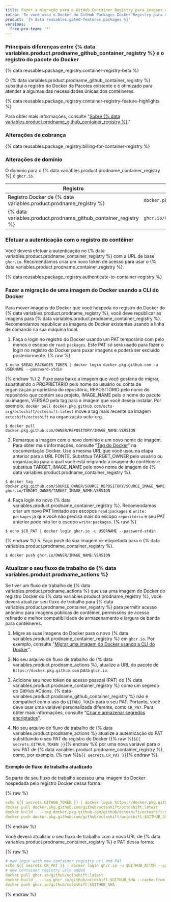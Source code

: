 ```yaml
---
title: Fazer a migração para o GitHub Container Registry para imagens do Docker
intro: 'Se você usou o Docker do GitHub Packages Docker Registry para armazenar imagens do Docker, você pode fazer a migração para o novo {% data variables.product.prodname_container_registry %}.'
product: '{% data reusables.gated-features.packages %}'
versions:
  free-pro-team: '*'
---
```


### Principais diferenças entre {% data variables.product.prodname_github_container_registry %} e o registro do pacote do Docker

{% data reusables.package_registry.container-registry-beta %}

O {% data variables.product.prodname_github_container_registry %} substitui o registro do Docker de Pacotes existente e é otimizado para atender a algumas das necessidades únicas dos contêineres.

{% data reusables.package_registry.container-registry-feature-highlights %}

Para obter mais informações, consulte "[Sobre {% data variables.product.prodname_github_container_registry %}](/packages/getting-started-with-github-container-registry/about-github-container-registry)."

### Alterações de cobrança

{% data reusables.package_registry.billing-for-container-registry %}

### Alterações de domínio

O domínio para o {% data variables.product.prodname_container_registry %} é `ghcr.io`.

| Registro                                                               | Exemplo de URL                                      |
| ---------------------------------------------------------------------- | --------------------------------------------------- |
| Registro Docker de {% data variables.product.prodname_registry %} | `docker.pkg.github.com/OWNER/REPOSITORY/IMAGE_NAME` |
| {% data variables.product.prodname_github_container_registry %} | `ghcr.io/OWNER/IMAGE_NAME`                          |

### Efetuar a autenticação com o registro do contêiner

Você deverá efetuar a autenticação no {% data variables.product.prodname_container_registry %} com a URL de base `ghcr.io`. Recomendamos criar um novo token de acesso para usar o {% data variables.product.prodname_container_registry %}.

{% data reusables.package_registry.authenticate-to-container-registry %}

### Fazer a migração de uma imagem do Docker usando a CLI do Docker

Para mover imagens do Docker que você hospeda no registro do Docker do {% data variables.product.prodname_registry %}, você deve republicar as imagens para {% data variables.product.prodname_container_registry %}. Recomendamos republicar as imagens do Docker existentes usando a linha de comando na sua máquina local.

1. Faça o login no registro do Docker usando um PAT temporário com pelo menos o escopo de `read:packages`. Este PAT só será usado para fazer o login no registro do Docker para puxar imagens e poderá ser excluído posteriormente.
  {% raw %}
  ```shell
  $ echo $READ_PACKAGES_TOKEN | docker login docker.pkg.github.com -u USERNAME --password-stdin
  ```
  {% endraw %}
2. Puxe para baixo a imagem que você gostaria de migrar, substituindo o PROPRIETÁRIO pelo nome do usuário ou conta de organização proprietária do repositório, REPOSITÓRIO pelo nome do repositório que contém seu projeto, IMAGE_NAME pelo o nome do pacote ou imagem, VERSÃO pela tag para a imagem que você deseja instalar. Por exemplo, `docker pull docker.pkg.github.com/octo-org/octoshift/octoshift:latest` move a tag mais recente da imagem `octoshift/octoshift` na organização octo-org.
  ```shell
  $ docker pull docker.pkg.github.com/OWNER/REPOSITORY/IMAGE_NAME:VERSION
  ```

3. Remarque a imagem com o novo domínio e um novo nome de imagem. Para obter mais informações, consulte "[Tag do Docker](https://docs.docker.com/engine/reference/commandline/tag/)" na documentação Docker. Use a mesma URL que você usou na etapa anterior para a URL FONTE. Substitua TARGET_OWNER pelo usuário ou organização para o qual você está migrando a imagem do contêiner e substitua TARGET_IMAGE_NAME pelo novo nome de imagem de {% data variables.product.prodname_container_registry %}.
  ```shell
  $ docker tag docker.pkg.github.com/SOURCE_OWNER/SOURCE_REPOSITORY/SOURCE_IMAGE_NAME:VERSION ghcr.io/TARGET_OWNER/TARGET_IMAGE_NAME:VERSION
  ```

4. Faça login no novo {% data variables.product.prodname_container_registry %}. Recomendamos criar um novo PAT limitado aos escopos `read:packages` e `write: packages` já que você não precisa mais do escopo `repositório` e seu PAT anterior pode não ter o escopo `write:packages`.
  {% raw %}
  ```shell
  $ echo $CR_PAT | docker login ghcr.io -u USERNAME --password-stdin
  ```
  {% endraw %}
5. Faça push da sua imagem re-etiquetada para o {% data variables.product.prodname_container_registry %}.
  ```shell
  $ docker push ghcr.io/OWNER/IMAGE_NAME:VERSION
  ```

### Atualizar o seu fluxo de trabalho de {% data variables.product.prodname_actions %}

Se tiver um fluxo de trabalho de {% data variables.product.prodname_actions %} que usa uma imagem do Docker do registro Docker do {% data variables.product.prodname_registry %}, você deverá atualizar seu fluxo de trabalho para {% data variables.product.prodname_container_registry %} para permitir acesso anônimo para imagens públicas de contêiner, permissões de acesso refinado e melhor compatibilidade de armazenamento e largura de banda para contêineres.

1. Migre as suas imagens do Docker para o novo {% data variables.product.prodname_container_registry %} em `ghcr.io`. Por exemplo, consulte "[Migrar uma imagem do Docker usando a CLI do Docker](#migrating-a-docker-image-using-the-docker-cli)".

2. No seu arquivo de fluxo de trabalho do {% data variables.product.prodname_actions %}, atualize a URL do pacote de `https://docker.pkg.github.com` para `ghcr.io`.

3. Adicione seu novo token de acesso pessoal (PAT) do {% data variables.product.prodname_container_registry %} como um segredo do GitHub ACtions. {% data variables.product.prodname_github_container_registry %} não é compatível com o uso do `GITHUB_TOKEN` para o seu PAT. Portanto, você deve usar uma variável personalizada diferente, como `CR_PAT`. Para obter mais informações, consulte "[Criar e armazenar segredos encriptados](/actions/configuring-and-managing-workflows/creating-and-storing-encrypted-secrets)".

4. No seu arquivo de fluxo de trabalho de {% data variables.product.prodname_actions %} atualize a autenticação do PAT substituindo o seu PAT do registro do Docker ({% raw %}`${{ secrets.GITHUB_TOKEN }}`{% endraw %}) por uma nova variável para o seu PAT de {% data variables.product.prodname_container_registry %}, como, por exemplo, {% raw %}`${{ secrets.CR_PAT }}`{% endraw %}.

#### Exemplo de fluxo de trabalho atualizado

Se parte de seu fluxo de trabalho acessou uma imagem do Docker hospedada pelo registro Docker dessa forma:

{% raw %}
```yaml
echo ${{ secrets.GITHUB_TOKEN }} | docker login https://docker.pkg.github.com -u $GITHUB_ACTOR --password-stdin
docker pull docker.pkg.github.com/github/octoshift/octoshift:latest
docker build . --tag docker.pkg.github.com/github/octoshift/octoshift:$GITHUB_SHA --cache-from docker.pkg.github.com/github/octoshift/octoshift:latest
docker push docker.pkg.github.com/github/octoshift/octoshift:$GITHUB_SHA
```
{% endraw %}

Você deverá atualizar o seu fluxo de trabalho com a nova URL de {% data variables.product.prodname_container_registry %} e PAT dessa forma:

{% raw %}
```yaml
# new login with new container registry url and PAT
echo ${{ secrets.CR_PAT }} | docker login ghcr.io -u $GITHUB_ACTOR --password-stdin
# new container registry urls added
docker pull ghcr.io/github/octoshift:latest
docker build . --tag ghcr.io/github/octoshift:$GITHUB_SHA --cache-from ghcr.io/github/octoshift:latest
docker push ghcr.io/github/octoshift:$GITHUB_SHA
```
{% endraw %}
